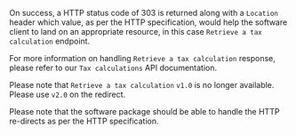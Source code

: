 On success, a HTTP status code of 303 is returned along with a `Location` header which value, as per the HTTP specification, would help the software client to land on an appropriate resource, in this case `Retrieve a tax calculation` endpoint. 

For more information on handling `Retrieve a tax calculation` response, please refer to our `Tax calculations` API documentation. 

Please note that `Retrieve a tax calculation` `v1.0` is no longer available. Please use `v2.0` on the redirect.

Please note that the software package should be able to handle the HTTP re-directs as per the HTTP specification.

